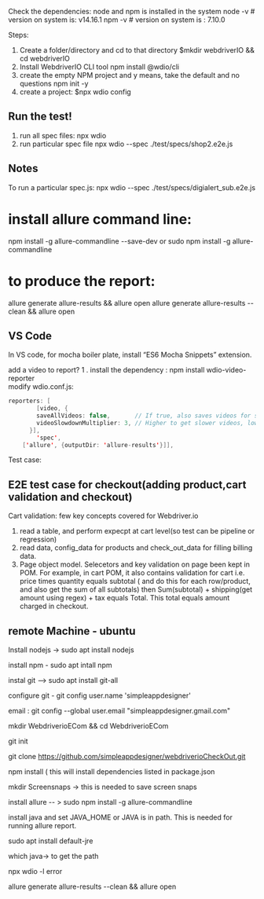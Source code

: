 Check the dependencies: node and npm is installed in the system
node -v # version on system is: v14.16.1
npm -v # version on system is : 7.10.0

Steps:
1.  Create a folder/directory and cd to that directory
    $mkdir webdriverIO && cd webdriverIO
2.  Install WebdriverIO CLI tool
    npm install @wdio/cli
3.  create the empty NPM project and y means, take the default and no questions
    npm init -y
4.  create a project: 
    $npx wdio config

## Run the test!
1. run all spec files: 
    npx wdio    
2. run particular spec file
    npx wdio --spec ./test/specs/shop2.e2e.js


## Notes
To run a particular spec.js:
npx wdio --spec ./test/specs/digialert_sub.e2e.js

# install allure command line:
npm install -g allure-commandline --save-dev
or
sudo npm install -g allure-commandline 

# to produce the report: 
allure generate allure-results  && allure open 
allure generate allure-results --clean && allure open 


## VS Code
In VS code, for mocha boiler plate, install “ES6 Mocha Snippets” extension.

add a video to report?
1 . install the dependency :
    npm install wdio-video-reporter    
modify wdio.conf.js:

```java script
reporters: [    
        [video, {
        saveAllVideos: false,       // If true, also saves videos for successful test cases, false
        videoSlowdownMultiplier: 3, // Higher to get slower videos, lower for faster videos [Value 1-100]
      }],
        'spec',
    ['allure', {outputDir: 'allure-results'}]],
```

Test case:
## E2E test case for checkout(adding product,cart validation and checkout)
Cart validation:
few key concepts covered for Webdriver.io
1. read a table, and perform expecpt at cart level(so test can be pipeline or regression)
2. read data, config_data for products and check_out_data for filling billing data.
3. Page object model. Selecetors and key validation on page been kept in POM. For example, in cart POM, it also contains validation for cart i.e.
    price times quantity equals subtotal ( and do this for each row/product, and also get the sum of all subtotals)
    then Sum(subtotal) + shipping(get amount using regex) + tax equals Total. This total equals amount charged in checkout. 




## remote Machine - ubuntu 
Install nodejs → sudo apt install nodejs

install npm - sudo apt intall npm

instal git --> sudo apt install git-all

configure git - git config user.name 'simpleappdesigner'

email : git config --global user.email "simpleappdesigner.gmail.com"

mkdir WebdriverioECom && cd WebdriverioECom

git init

git clone https://github.com/simpleappdesigner/webdriverioCheckOut.git

npm install ( this will install dependencies listed in package.json

mkdir Screensnaps → this is needed to save screen snaps

install allure -- > sudo npm install -g allure-commandline

install java and set JAVA_HOME or JAVA is in path. This is needed for running allure report.

sudo apt install default-jre

which java→ to get the path

npx wdio -l error

allure generate allure-results --clean && allure open 



